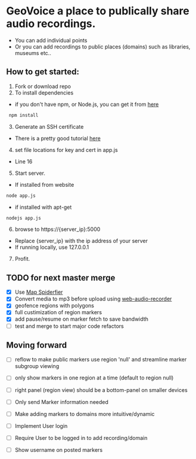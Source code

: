 # GeoVoice a place to publically share audio recordings.

- You can add individual points
- Or you can add recordings to public places (domains) such as libraries, museums etc..

## How to get started:
1. Fork or download repo
2. To install dependencies
  - if you don't have npm, or Node.js, you can get it from [here](https://nodejs.org/)
  ```bash
   npm install
   ```
3. Generate an SSH certificate
  - There is a pretty good tutorial [here](https://help.github.com/articles/generating-an-ssh-key/)
4. set file locations for key and cert in app.js
  - Line 16
5. Start server.
  - If installed from website
  ```bash
  node app.js
  ```
  - if installed with apt-get
  ```bash
  nodejs app.js
  ````
6. browse to https://{server_ip}:5000
  - Replace {server_ip} with the ip address of your server
  - If running locally, use 127.0.0.1
7. Profit.

## TODO for next master merge
 - [x] Use [Map Spiderfier](https://github.com/jawj/OverlappingMarkerSpiderfier)
 - [x] Convert media to mp3 before upload using [web-audio-recorder](https://github.com/higuma/web-audio-recorder-js/blob/gh-pages/js/RecorderDemo.js)
 - [x] geofence regions with polygons
 - [x] full custimization of region markers
 - [x] add pause/resume on marker fetch to save bandwidth
 - [ ] test and merge to start major code refactors
 
## Moving forward
 - [ ] reflow to make public markers use region 'null' and streamline marker subgroup viewing
 - [ ] only show markers in one region at a time (default to region null)
 - [ ] right panel (region view) should be a bottom-panel on smaller devices
 - [ ] Only send Marker information needed
 - [ ] Make adding markers to domains more intuitive/dynamic
 - [ ] Implement User login
 - [ ] Require User to be logged in to add recording/domain
 - [ ] Show username on posted markers

